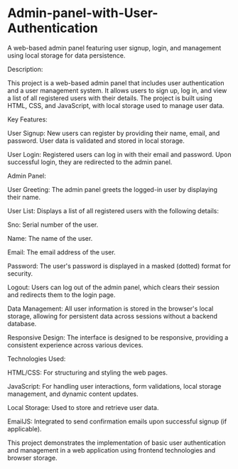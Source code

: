 # Admin-panel-with-User-Authentication
A web-based admin panel featuring user signup, login, and management using local storage for data persistence.

Description:

This project is a web-based admin panel that includes user authentication and a user management system. It allows users to sign up, log in, and view a list of all registered users with their details. The project is built using HTML, CSS, and JavaScript, with local storage used to manage user data.

Key Features:

User Signup: New users can register by providing their name, email, and password. User data is validated and stored in local storage.

User Login: Registered users can log in with their email and password. Upon successful login, they are redirected to the admin panel.

Admin Panel:

User Greeting: The admin panel greets the logged-in user by displaying their name.

User List: Displays a list of all registered users with the following details:

Sno: Serial number of the user.

Name: The name of the user.

Email: The email address of the user.

Password: The user's password is displayed in a masked (dotted) format for security.

Logout: Users can log out of the admin panel, which clears their session and redirects them to the login page.

Data Management: All user information is stored in the browser's local storage, allowing for persistent data across sessions without a backend database.

Responsive Design: The interface is designed to be responsive, providing a consistent experience across various devices.

Technologies Used:

HTML/CSS: For structuring and styling the web pages.

JavaScript: For handling user interactions, form validations, local storage management, and dynamic content updates.

Local Storage: Used to store and retrieve user data.

EmailJS: Integrated to send confirmation emails upon successful signup (if applicable).

This project demonstrates the implementation of basic user authentication and management in a web application using frontend technologies and browser storage.
